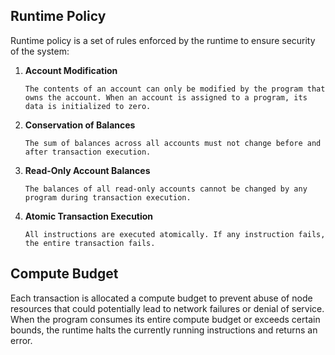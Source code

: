 ## Runtime Policy

Runtime policy is a set of rules enforced by the runtime to ensure security of the system:

1. **Account Modification**

       The contents of an account can only be modified by the program that owns the account. When an account is assigned to a program, its data is initialized to zero.

2. **Conservation of Balances**

       The sum of balances across all accounts must not change before and after transaction execution.

3. **Read-Only Account Balances**

       The balances of all read-only accounts cannot be changed by any program during transaction execution.

4. **Atomic Transaction Execution**

       All instructions are executed atomically. If any instruction fails, the entire transaction fails.

## Compute Budget

Each transaction is allocated a compute budget to prevent abuse of node resources that could potentially lead to network failures or denial of service. When the program consumes its entire compute budget or exceeds certain bounds, the runtime halts the currently running instructions and returns an error.
